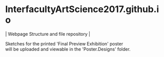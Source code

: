 # InterfacultyArtScience2017.github.io

| Webpage Structure and file repository |
 
 Sketches for the printed 'Final Preview Exhibition' poster <br>
 will be uploaded and viewable in the 'Poster.Designs' folder.
 
